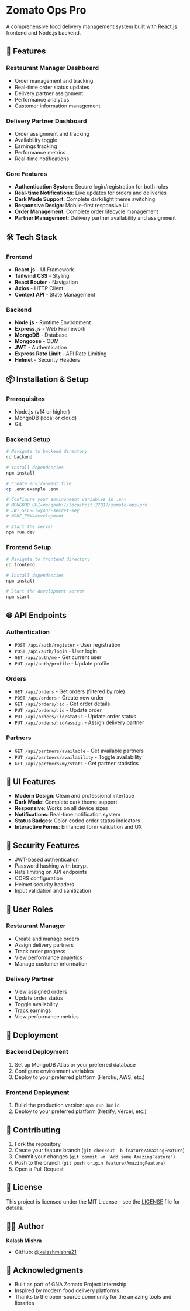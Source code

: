 # Zomato Ops Pro

A comprehensive food delivery management system built with React.js frontend and Node.js backend.

## 🚀 Features

### Restaurant Manager Dashboard
- Order management and tracking
- Real-time order status updates
- Delivery partner assignment
- Performance analytics
- Customer information management

### Delivery Partner Dashboard
- Order assignment and tracking
- Availability toggle
- Earnings tracking
- Performance metrics
- Real-time notifications

### Core Features
- **Authentication System**: Secure login/registration for both roles
- **Real-time Notifications**: Live updates for orders and deliveries
- **Dark Mode Support**: Complete dark/light theme switching
- **Responsive Design**: Mobile-first responsive UI
- **Order Management**: Complete order lifecycle management
- **Partner Management**: Delivery partner availability and assignment

## 🛠️ Tech Stack

### Frontend
- **React.js** - UI Framework
- **Tailwind CSS** - Styling
- **React Router** - Navigation
- **Axios** - HTTP Client
- **Context API** - State Management

### Backend
- **Node.js** - Runtime Environment
- **Express.js** - Web Framework
- **MongoDB** - Database
- **Mongoose** - ODM
- **JWT** - Authentication
- **Express Rate Limit** - API Rate Limiting
- **Helmet** - Security Headers

## 📦 Installation & Setup

### Prerequisites
- Node.js (v14 or higher)
- MongoDB (local or cloud)
- Git

### Backend Setup
```bash
# Navigate to backend directory
cd backend

# Install dependencies
npm install

# Create environment file
cp .env.example .env

# Configure your environment variables in .env
# MONGODB_URI=mongodb://localhost:27017/zomato-ops-pro
# JWT_SECRET=your-secret-key
# NODE_ENV=development

# Start the server
npm run dev
```

### Frontend Setup
```bash
# Navigate to frontend directory
cd frontend

# Install dependencies
npm install

# Start the development server
npm start
```

## 🌐 API Endpoints

### Authentication
- `POST /api/auth/register` - User registration
- `POST /api/auth/login` - User login
- `GET /api/auth/me` - Get current user
- `PUT /api/auth/profile` - Update profile

### Orders
- `GET /api/orders` - Get orders (filtered by role)
- `POST /api/orders` - Create new order
- `GET /api/orders/:id` - Get order details
- `PUT /api/orders/:id` - Update order
- `PUT /api/orders/:id/status` - Update order status
- `PUT /api/orders/:id/assign` - Assign delivery partner

### Partners
- `GET /api/partners/available` - Get available partners
- `PUT /api/partners/availability` - Toggle availability
- `GET /api/partners/my/stats` - Get partner statistics

## 🎨 UI Features

- **Modern Design**: Clean and professional interface
- **Dark Mode**: Complete dark theme support
- **Responsive**: Works on all device sizes
- **Notifications**: Real-time notification system
- **Status Badges**: Color-coded order status indicators
- **Interactive Forms**: Enhanced form validation and UX

## 🔐 Security Features

- JWT-based authentication
- Password hashing with bcrypt
- Rate limiting on API endpoints
- CORS configuration
- Helmet security headers
- Input validation and sanitization

## 📱 User Roles

### Restaurant Manager
- Create and manage orders
- Assign delivery partners
- Track order progress
- View performance analytics
- Manage customer information

### Delivery Partner
- View assigned orders
- Update order status
- Toggle availability
- Track earnings
- View performance metrics

## 🚀 Deployment

### Backend Deployment
1. Set up MongoDB Atlas or your preferred database
2. Configure environment variables
3. Deploy to your preferred platform (Heroku, AWS, etc.)

### Frontend Deployment
1. Build the production version: `npm run build`
2. Deploy to your preferred platform (Netlify, Vercel, etc.)

## 🤝 Contributing

1. Fork the repository
2. Create your feature branch (`git checkout -b feature/AmazingFeature`)
3. Commit your changes (`git commit -m 'Add some AmazingFeature'`)
4. Push to the branch (`git push origin feature/AmazingFeature`)
5. Open a Pull Request

## 📄 License

This project is licensed under the MIT License - see the [LICENSE](LICENSE) file for details.

## 👨‍💻 Author

**Kalash Mishra**
- GitHub: [@kalashmishra21](https://github.com/kalashmishra21)

## 🙏 Acknowledgments

- Built as part of GNA Zomato Project Internship
- Inspired by modern food delivery platforms
- Thanks to the open-source community for the amazing tools and libraries 